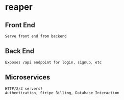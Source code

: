 # reaper

## Front End

```
Serve front end from backend
```

## Back End

```
Exposes /api endpoint for login, signup, etc
```

## Microservices

```
HTTP/2/3 servers?
Authentication, Stripe Billing, Database Interaction
```